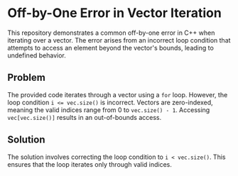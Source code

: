 # Off-by-One Error in Vector Iteration

This repository demonstrates a common off-by-one error in C++ when iterating over a vector. The error arises from an incorrect loop condition that attempts to access an element beyond the vector's bounds, leading to undefined behavior.

## Problem

The provided code iterates through a vector using a `for` loop. However, the loop condition `i <= vec.size()` is incorrect.  Vectors are zero-indexed, meaning the valid indices range from 0 to `vec.size() - 1`. Accessing `vec[vec.size()]` results in an out-of-bounds access.

## Solution

The solution involves correcting the loop condition to `i < vec.size()`. This ensures that the loop iterates only through valid indices.